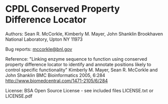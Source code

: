 # CPDL   Conserved Property Difference Locator

Authors:      Sean R. McCorkle, Kimberly M. Mayer, John Shanklin
               Brookhaven National Laboratory, Upton NY 11973

Bug reports:  mccorkle@bnl.gov


 Reference:    "Linking enzyme sequence to function using conserved
                property difference locator to identify and annotate positions
                likely to control specific functionality"
                Kimberly M. Mayer, Sean R. McCorkle and John Shanklin
                BMC Bioinformatics 2005,  6:284
                http://www.biomedcentral.com/1471-2105/6/284

 License:      BSA Open Source License - see included files LICENSE.txt or
               LICENSE.pdf